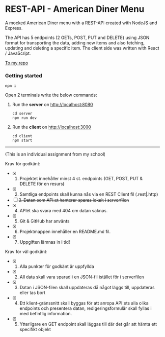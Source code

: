 # REST-API - American Diner Menu

A mocked American Diner menu with a REST-API created with NodeJS and Express. <br/>

The API has 5 endpoints (2 GETs, POST, PUT and DELETE) using JSON format for transporting the data, adding new items and also fetching, updating and deleting a specific item. The client side was written with React / JavaScript.

[To my repo](https://github.com/millie-wy/REST-API_American-Diner-Menu, "REST-API - American Diner Menu")

### Getting started

```
npm i
```
Open 2 terminals write the below commands:

1. Run the **server** on [http://localhost:8080](http://localhost:8080)
   ```
   cd server
   npm run dev
   ```

2. Run the **client** on [http://localhost:3000](http://localhost:3000)
   ```
   cd client
   npm start
   ```
----
(This is an individual assignment from my school)

Krav för godkänt:
- [x] 1. Projektet innehåller minst 4 st. endpoints (GET, POST, PUT & DELETE för en resurs)
- [x] 2. Samtliga endpoints skall kunna nås via en REST Client fil (.rest|.http)
- [ ] ~~3. Datan som API:et hanterar sparas lokalt i serverfilen~~
- [x] 4. APIét ska svara med 404 om datan saknas.
- [x] 5. Git & GitHub har använts
- [x] 6. Projektmappen innehåller en README.md fil.
- [x] 7. Uppgiften lämnas in i tid!

Krav för väl godkänt:
- [x] 1. Alla punkter för godkänt är uppfyllda
- [x] 2. All data skall vara sparad i en JSON-fil istället för i serverfilen
- [x] 3. Datan i JSON-filen skall uppdateras då något läggs till, uppdateras eller tas bort
- [x] 4. Ett klient-gränssnitt skall byggas för att anropa API:ets alla olika endpoints och presentera datan, redigeringsformulär skall fyllas i med befintlig information.
- [x] 5. Ytterligare en GET endpoint skall läggas till där det går att hämta ett specifikt objekt
